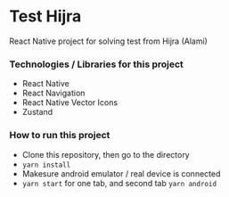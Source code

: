 # Test Hijra
React Native project for solving test from Hijra (Alami)

### Technologies / Libraries for this project
- React Native
- React Navigation
- React Native Vector Icons
- Zustand

### How to run this project
- Clone this repository, then go to the directory
- `yarn install`
- Makesure android emulator / real device is connected
- `yarn start` for one tab, and second tab `yarn android`
